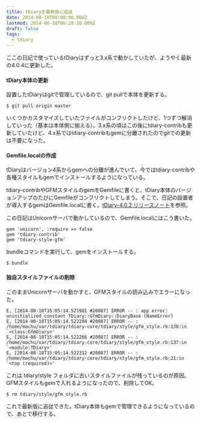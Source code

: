 ```yaml
---
title: tDiaryを最新版に追従
date: 2014-08-18T00:00:00.000Z
lastmod: 2014-08-18T06:28:10.000Z
draft: false
tags:
  - tdiary
---
```


ここの日記で使っているtDiaryはずっと3.x系で動かしていたが、ようやく最新の4.0.4に更新した。

#### tDiary本体の更新

設置したtDiaryはgitで管理しているので、git pullで本体を更新する。

```
$ git pull origin master
```

いくつかカスタマイズしていたファイルがコンフリクトしたけど、1つずつ解消していった（基本は本体側に揃える）。3.x系の頃はこの後にtdiary-contribも更新していたけど、4.x系ではtdiary-contribもgemに分離されたのでgitでの更新は不要になった。

#### Gemfile.localの作成

tDiaryはバージョン4系からgemへの分離が進んでいて、今ではtdiary-contribや各種スタイルもgemでインストールするようになっている。

tdiary-contribやGFMスタイルのgemをGemfileに書くと、tDiary本体のバージョンアップのたびにGemfileがコンフリクトしてしまう。そこで、日記の設置者が導入するgemはGemfile.localに書く。[tDiary-4.0.2 リリースノート](http://www.tdiary.org/20131130.html)を参照。

この日記はUnicornサーバで動かしているので、Gemfile.localにはこう書いた。

```
gem 'unicorn', :require => false
gem 'tdiary-contrib'
gem 'tdiary-style-gfm'
```

bundleコマンドを実行して、gemをインストールする。

```
$ bundle
```

#### 独自スタイルファイルの削除

このままUnicornサーバを動かすと、GFMスタイルの読み込みでエラーになった。

```
E, [2014-08-18T15:05:14.521981 #20087] ERROR -- : app error: uninitialized constant TDiary::GfmDiary::DiaryBase (NameError)
E, [2014-08-18T15:05:14.522204 #20087] ERROR -- : /home/machu/var/tdiary/tdiary-core/tdiary/style/gfm_style.rb:138:in `<class:GfmDiary>'
E, [2014-08-18T15:05:14.522266 #20087] ERROR -- : /home/machu/var/tdiary/tdiary-core/tdiary/style/gfm_style.rb:137:in `<module:TDiary>'
E, [2014-08-18T15:05:14.522312 #20087] ERROR -- : /home/machu/var/tdiary/tdiary-core/tdiary/style/gfm_style.rb:21:in `<top (required)>'
```

これは tdiary/style フォルダに古いスタイルファイルが残っているのが原因。GFMスタイルもgemで入れるようになったので、削除してOK。

```
$ rm tdiary/style/gfm_style.rb
```

これで最新版に追従できた。tDiary本体もgemで管理できるようになっているので、あとで移行する。
